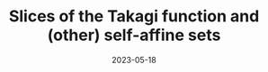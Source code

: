 ---
title: "Slices of the Takagi function and (other) self-affine sets"
collection: talks
type: "Talk"
permalink: /talks/2023-05-slices-of-the-takagi-function
venue: "Thermodynamic Formalism: Non-additive Aspects and Related Topics"
date: 2023-05-18
location: "Będlewo Conference Center, Poland"
slides: '../files/takagi-bedlewo-may-2023.pdf'
---